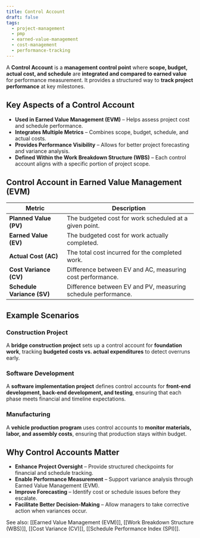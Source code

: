 ```yaml
---
title: Control Account
draft: false
tags:
  - project-management
  - pmp
  - earned-value-management
  - cost-management
  - performance-tracking
---
```


A **Control Account** is a **management control point** where **scope, budget, actual cost, and schedule** are **integrated and compared to earned value** for performance measurement. It provides a structured way to **track project performance** at key milestones.

## Key Aspects of a Control Account
- **Used in Earned Value Management (EVM)** – Helps assess project cost and schedule performance.
- **Integrates Multiple Metrics** – Combines scope, budget, schedule, and actual costs.
- **Provides Performance Visibility** – Allows for better project forecasting and variance analysis.
- **Defined Within the Work Breakdown Structure (WBS)** – Each control account aligns with a specific portion of project scope.

## Control Account in Earned Value Management (EVM)
| **Metric**              | **Description** |
|-------------------------|------------------------------------------------|
| **Planned Value (PV)**  | The budgeted cost for work scheduled at a given point. |
| **Earned Value (EV)**   | The budgeted cost for work actually completed. |
| **Actual Cost (AC)**    | The total cost incurred for the completed work. |
| **Cost Variance (CV)**  | Difference between EV and AC, measuring cost performance. |
| **Schedule Variance (SV)** | Difference between EV and PV, measuring schedule performance. |

## Example Scenarios

### **Construction Project**
A **bridge construction project** sets up a control account for **foundation work**, tracking **budgeted costs vs. actual expenditures** to detect overruns early.

### **Software Development**
A **software implementation project** defines control accounts for **front-end development, back-end development, and testing**, ensuring that each phase meets financial and timeline expectations.

### **Manufacturing**
A **vehicle production program** uses control accounts to **monitor materials, labor, and assembly costs**, ensuring that production stays within budget.

## Why Control Accounts Matter
- **Enhance Project Oversight** – Provide structured checkpoints for financial and schedule tracking.
- **Enable Performance Measurement** – Support variance analysis through Earned Value Management (EVM).
- **Improve Forecasting** – Identify cost or schedule issues before they escalate.
- **Facilitate Better Decision-Making** – Allow managers to take corrective action when variances occur.

See also: [[Earned Value Management (EVM)]], [[Work Breakdown Structure (WBS)]], [[Cost Variance (CV)]], [[Schedule Performance Index (SPI)]].
